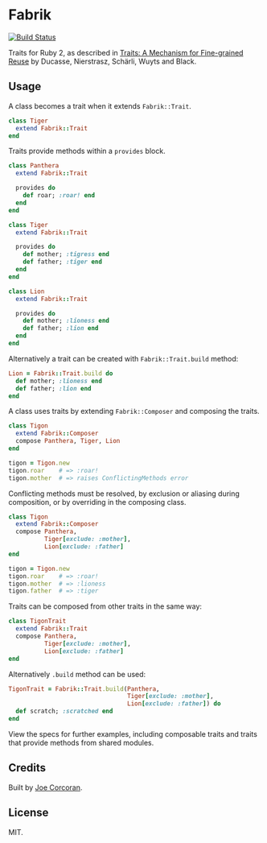 # Fabrik

[![Build Status](https://travis-ci.org/joecorcoran/fabrik.svg?branch=master)](https://travis-ci.org/joecorcoran/fabrik)

Traits for Ruby 2, as described in [Traits: A Mechanism for
Fine-grained Reuse][paper] by Ducasse, Nierstrasz, Schärli, Wuyts and Black.

## Usage

A class becomes a trait when it extends `Fabrik::Trait`.

```ruby
class Tiger
  extend Fabrik::Trait
end
```

Traits provide methods within a `provides` block.

```ruby
class Panthera
  extend Fabrik::Trait

  provides do
    def roar; :roar! end
  end
end
```

```ruby
class Tiger
  extend Fabrik::Trait

  provides do
    def mother; :tigress end
    def father; :tiger end
  end
end
```

```ruby
class Lion
  extend Fabrik::Trait

  provides do
    def mother; :lioness end
    def father; :lion end
  end
end
```

Alternatively a trait can be created with `Fabrik::Trait.build` method:

```ruby
Lion = Fabrik::Trait.build do
  def mother; :lioness end
  def father; :lion end
end
```

A class uses traits by extending `Fabrik::Composer` and composing the traits.

```ruby
class Tigon
  extend Fabrik::Composer
  compose Panthera, Tiger, Lion
end
```

```ruby
tigon = Tigon.new
tigon.roar    # => :roar!
tigon.mother  # => raises ConflictingMethods error
```

Conflicting methods must be resolved, by exclusion or aliasing during
composition, or by overriding in the composing class.

```ruby
class Tigon
  extend Fabrik::Composer
  compose Panthera,
          Tiger[exclude: :mother],
          Lion[exclude: :father]
end
```

```ruby
tigon = Tigon.new
tigon.roar    # => :roar!
tigon.mother  # => :lioness
tigon.father  # => :tiger
```

Traits can be composed from other traits in the same way:

```ruby
class TigonTrait
  extend Fabrik::Trait
  compose Panthera,
          Tiger[exclude: :mother],
          Lion[exclude: :father]
end
```

Alternatively `.build` method can be used:

```ruby
TigonTrait = Fabrik::Trait.build(Panthera,
                                 Tiger[exclude: :mother],
                                 Lion[exclude: :father]) do
  def scratch; :scratched end
end
```

View the specs for further examples, including composable traits and traits
that provide methods from shared modules.

## Credits

Built by [Joe Corcoran][me].

## License

MIT.

[paper]: http://scg.unibe.ch/archive/papers/Duca06bTOPLASTraits.pdf
[me]: https://corcoran.io

